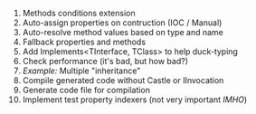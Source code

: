 ﻿1. Methods conditions extension
1. Auto-assign properties on contruction (IOC / Manual)
1. Auto-resolve method values based on type and name
1. Fallback properties and methods
1. Add Implements<TInterface, TClass> to help duck-typing
1. Check performance (it's bad, but how bad?)
1. *Example:* Multiple "inheritance"
1. Compile generated code without Castle or IInvocation
1. Generate code file for compilation
1. Implement test property indexers (not very important _IMHO_)